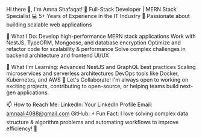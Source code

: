 Hi there 👋, I'm Amna Shafaqat!
🚀 Full-Stack Developer | MERN Stack Specialist
💻 5+ Years of Experience in the IT Industry
📍 Passionate about building scalable web applications

🔭 What I Do:
Develop high-performance MERN stack applications
Work with NestJS, TypeORM, Mongoose, and database encryption
Optimize and refactor code for scalability & performance
Solve complex challenges in backend architecture and frontend UI/UX

🌱 What I'm Learning:
Advanced NestJS and GraphQL best practices
Scaling microservices and serverless architectures
DevOps tools like Docker, Kubernetes, and AWS
👯 Let's Collaborate!
I'm always open to working on exciting projects, contributing to open-source, or helping teams build next-gen applications.

📫 How to Reach Me:
LinkedIn: Your LinkedIn Profile
Email: amnaali4088@gmail.com
GitHub: 
⚡ Fun Fact:
I love solving complex data structure & algorithm problems and automating workflows to improve efficiency! 🚀

